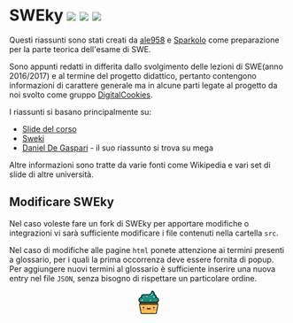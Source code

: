 


# SWEky [![](https://img.shields.io/badge/built-bootstrap%203.3.7-blue.svg)](https://npmjs.org/package/gh-badges) [![](https://img.shields.io/badge/SWE-passed-brightgreen.svg)](https://npmjs.org/package/gh-badges) [![](https://img.shields.io/badge/built-with%20%3C3-red.svg)](https://npmjs.org/package/gh-badges)

Questi riassunti sono stati creati da [ale958](https://github.com/ale958) e [Sparkolo](https://github.com/Sparkolo) come preparazione per la parte teorica dell'esame di SWE.

Sono appunti redatti in differita dallo svolgimento delle lezioni di SWE(anno 2016/2017) e al termine del progetto didattico, pertanto contengono informazioni di carattere generale ma in alcune parti legate al progetto da noi svolto come gruppo [DigitalCookies](https://github.com/DigitalCookiesGroup/).

I riassunti si basano principalmente su:
* [Slide del corso](http://www.math.unipd.it/~tullio/IS-1/2016/)
* [Sweki](https://github.com/ggiuffre/sweki)
* [Daniel De Gaspari](https://github.com/DanielDeGaspari) - il suo riassunto si trova su mega

Altre informazioni sono tratte da varie fonti come Wikipedia e vari set di slide di altre università.

## Modificare SWEky

Nel caso voleste fare un fork di SWEky per apportare modifiche o integrazioni vi sarà sufficiente modificare i file contenuti nella cartella `src`. 

Nel caso di modifiche alle pagine `html` ponete attenzione ai termini presenti a glossario, per i quali la prima occorrenza deve essere fornita di popup. Per aggiungere nuovi termini al glossario è sufficiente inserire una nuova entry nel file `JSON`, senza bisogno di rispettare un particolare ordine.

<div align="center">
<img src="./img/favicon.png" width="42px">
</div>
